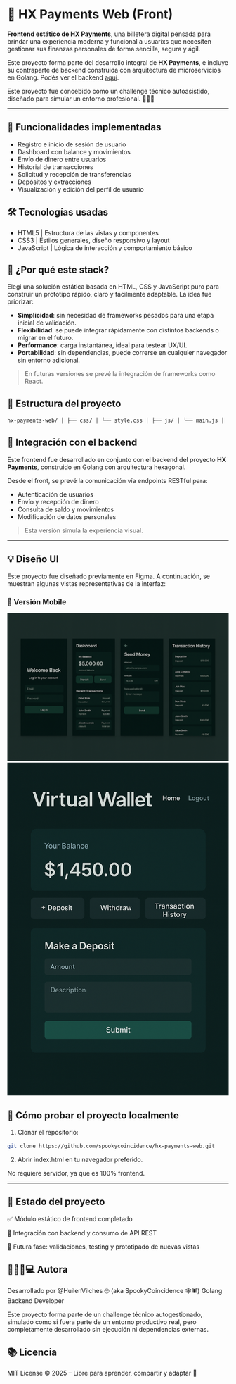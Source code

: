 # 💸 HX Payments Web (Front)

**Frontend estático de HX Payments**, una billetera digital pensada para brindar una experiencia moderna y funcional a usuarixs que necesiten gestionar sus finanzas personales de forma sencilla, segura y ágil.

Este proyecto forma parte del desarrollo integral de **HX Payments**, e incluye su contraparte de backend construida con arquitectura de microservicios en Golang. Podés ver el backend [aquí](https://github.com/spookycoincidence/hx-payments-system).

Este proyecto fue concebido como un challenge técnico autoasistido, diseñado para simular un entorno profesional. 🙌🏻😎

---
## 🚀 Funcionalidades implementadas

- Registro e inicio de sesión de usuario
- Dashboard con balance y movimientos
- Envío de dinero entre usuarios
- Historial de transacciones
- Solicitud y recepción de transferencias
- Depósitos y extracciones
- Visualización y edición del perfil de usuario

## 🛠️ Tecnologías usadas

- HTML5               | Estructura de las vistas y componentes   
- CSS3                | Estilos generales, diseño responsivo y layout 
- JavaScript          | Lógica de interacción y comportamiento básico

## 🧠 ¿Por qué este stack?

Elegi una solución estática basada en HTML, CSS y JavaScript puro para construir un prototipo rápido, claro y fácilmente adaptable. La idea fue priorizar:

- **Simplicidad**: sin necesidad de frameworks pesados para una etapa inicial de validación.
- **Flexibilidad**: se puede integrar rápidamente con distintos backends o migrar en el futuro.
- **Performance**: carga instantánea, ideal para testear UX/UI.
- **Portabilidad**: sin dependencias, puede correrse en cualquier navegador sin entorno adicional.

> En futuras versiones se prevé la integración de frameworks como React.

## 📁 Estructura del proyecto

```bash
hx-payments-web/ │ ├── css/ │ └── style.css │ ├── js/ │ └── main.js │ ├── index.html ├── login.html ├── dashboard.html ├── deposit.html ├── send.html ├── transfer.html ├── transactions.html ├── history.html └── profile.html

```

## 🔄 Integración con el backend

Este frontend fue desarrollado en conjunto con el backend del proyecto **HX Payments**, construido en Golang con arquitectura hexagonal.

Desde el front, se prevé la comunicación vía endpoints RESTful para:

- Autenticación de usuarios
- Envío y recepción de dinero
- Consulta de saldo y movimientos
- Modificación de datos personales

> Esta versión simula la experiencia visual.

---

## 💡 Diseño UI

Este proyecto fue diseñado previamente en Figma. A continuación, se muestran algunas vistas representativas de la interfaz:

### 📱 Versión Mobile

![Dashboard Mobile](./docs/assets/dashboard-mobile.png)
![Dashboard Mobile](./docs/assets/dashboard-mobile2.png)

## 🧪 Cómo probar el proyecto localmente

1. Clonar el repositorio:

```bash
git clone https://github.com/spookycoincidence/hx-payments-web.git
```

2. Abrir index.html en tu navegador preferido.

No requiere servidor, ya que es 100% frontend.

---

## 📌 Estado del proyecto


✅ Módulo estático de frontend completado

🔧 Integración con backend y consumo de API REST

🧪 Futura fase: validaciones, testing y prototipado de nuevas vistas

## 👩🏻‍💻💻 Autora
Desarrollado por @HuilenVilches 🤓 (aka SpookyCoincidence 🕸️🕷️)
Golang Backend Developer 

Este proyecto forma parte de un challenge técnico autogestionado, simulado como si fuera parte de un entorno productivo real, pero completamente desarrollado sin ejecución ni dependencias externas.

## 📚 Licencia
MIT License © 2025 – Libre para aprender, compartir y adaptar 🚀